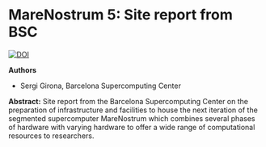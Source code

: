 # MareNostrum 5: Site report from BSC

[![DOI](https://zenodo.org/badge/DOI/10.5281/zenodo.10223487.svg)](https://doi.org/10.5281/zenodo.10223487)

**Authors**
* Sergi Girona, Barcelona Supercomputing Center


**Abstract:**
Site report from the Barcelona Supercomputing Center on the preparation of infrastructure and facilities to house the next iteration of the segmented supercomputer MareNostrum which combines several phases of hardware with varying hardware to offer a wide range of computational resources to researchers. 
